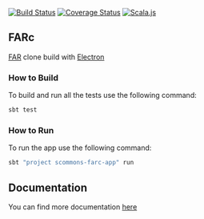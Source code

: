 
[![Build Status](https://travis-ci.org/scommons/scommons-farc.svg?branch=master)](https://travis-ci.org/scommons/scommons-farc)
[![Coverage Status](https://coveralls.io/repos/github/scommons/scommons-farc/badge.svg?branch=master)](https://coveralls.io/github/scommons/scommons-farc?branch=master)
[![Scala.js](https://www.scala-js.org/assets/badges/scalajs-0.6.17.svg)](https://www.scala-js.org)

## FARc
[FAR](https://farmanager.com/index.php?l=en) clone build with [Electron](https://electronjs.org/)

### How to Build

To build and run all the tests use the following command:
```bash
sbt test
```

### How to Run

To run the app use the following command:
```bash
sbt "project scommons-farc-app" run
```

## Documentation

You can find more documentation [here](https://scommons.org/)
